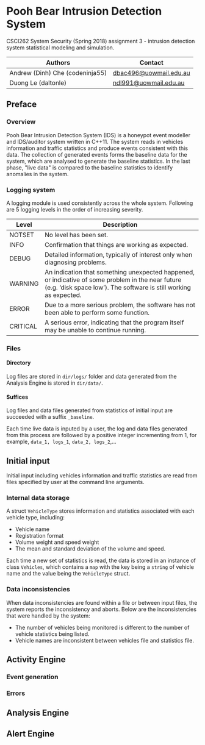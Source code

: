 # Pooh Bear Intrusion Detection System

CSCI262 System Security (Spring 2018) assignment 3 - intrusion detection system statistical modeling and simulation.

| Authors                         | Contact                                                 |
| ------------------------------- | ------------------------------------------------------- |
| Andrew (Dinh) Che (codeninja55) | [dbac496@uowmail.edu.au](mailto:dbac496@uowmail.edu.au) |
| Duong Le (daltonle)             | [ndl991@uowmail.edu.au](mailto:ndl991@uowmail.edu.au)   |

## Preface

### Overview

Pooh Bear Intrusion Detection System (IDS) is a honeypot event modeller and IDS/auditor system written in C++11. The system reads in vehicles information and traffic statistics and produce events consistent with this data. The collection of generated events forms the baseline data for the system, which are analysed to generate the baseline statistics. In the last phase, "live data" is compared to the baseline statistics to identify anomalies in the system.

### Logging system

A logging module is used consistently across the whole system. Following are 5 logging levels in the order of increasing severity.

| Level    | Description                                                  |
| -------- | ------------------------------------------------------------ |
| NOTSET   | No level has been set.                                       |
| INFO     | Confirmation that things are working as expected.            |
| DEBUG    | Detailed information, typically of interest only when diagnosing problems. |
| WARNING  | An indication that something unexpected happened, or indicative of some problem in the near future (e.g. ‘disk space low’). The software is still working as expected. |
| ERROR    | Due to a more serious problem, the software has not been able to perform some function. |
| CRITICAL | A serious error, indicating that the program itself may be unable to continue running. |

### Files

#### Directory

Log files are stored in `dir/logs/` folder and data generated from the Analysis Engine is stored in `dir/data/`.

#### Suffices

Log files and data files generated from statistics of initial input are succeeded with a suffix `_baseline`.

Each time live data is inputed by a user, the log and data files generated from this process are followed by a positive integer incrementing from 1, for example, `data_1, logs_1`, `data_2, logs_2`,... 

## Initial input

Initial input including vehicles information and traffic statistics are read from files specified by user at the command line arguments. 

### Internal data storage

A struct `VehicleType` stores information and statistics associated with each vehicle type, including:

- Vehicle name
- Registration format
- Volume weight and speed weight
- The mean and standard deviation of the volume and speed.

Each time a new set of statistics is read, the data is stored in an instance of class `Vehicles`, which contains a `map` with the key being a `string` of vehicle name and the value being the `VehicleType` struct.

### Data inconsistencies

When data inconsistencies are found within a file or between input files, the system reports the inconsistency and aborts. Below are the inconsistencies that were handled by the system:

- The number of vehicles being monitored is different to the number of vehicle statistics being listed.
- Vehicle names are inconsistent between vehicles file and statistics file.

## Activity Engine

### Event generation

### Errors

## Analysis Engine

## Alert Engine



